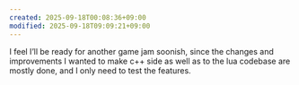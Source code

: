 ```yaml
---
created: 2025-09-18T00:08:36+09:00
modified: 2025-09-18T09:09:21+09:00
---
```


I feel I’ll be ready for another game jam soonish, since the changes and improvements I wanted to make c++ side as well as to the lua codebase are mostly done, and I only need to test the features.
